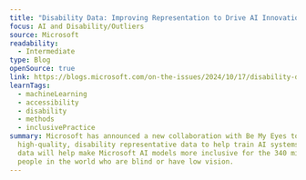 ```yaml
---
title: "Disability Data: Improving Representation to Drive AI Innovation"
focus: AI and Disability/Outliers
source: Microsoft
readability:
  - Intermediate
type: Blog
openSource: true
link: https://blogs.microsoft.com/on-the-issues/2024/10/17/disability-data-improving-representation-to-drive-ai-innovation/
learnTags:
  - machineLearning
  - accessibility
  - disability
  - methods
  - inclusivePractice
summary: Microsoft has announced a new collaboration with Be My Eyes to use
  high-quality, disability representative data to help train AI systems. This
  data will help make Microsoft AI models more inclusive for the 340 million
  people in the world who are blind or have low vision.
---
```

